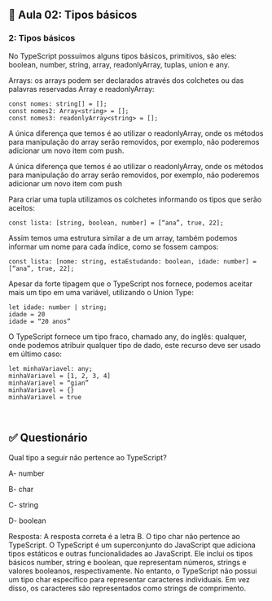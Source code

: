 ## 📝 Aula 02: Tipos básicos
### 2: Tipos básicos
No TypeScript possuímos alguns tipos básicos, primitivos, são eles: boolean, number, string, array, readonlyArray, tuplas, union e any.

Arrays: os arrays podem ser declarados através dos colchetes ou das palavras reservadas Array e readonlyArray:
```
const nomes: string[] = [];
const nomes2: Array<string> = []; 
const nomes3: readonlyArray<string> = [];
```

A única diferença que temos é ao utilizar o readonlyArray, onde os métodos para manipulação do array serão removidos, por exemplo, não poderemos adicionar um novo item com push.

A única diferença que temos é ao utilizar o readonlyArray, onde os métodos para manipulação do array serão removidos, por exemplo, não poderemos adicionar um novo item com push

Para criar uma tupla utilizamos os colchetes informando os tipos que serão aceitos:
```
const lista: [string, boolean, number] = [“ana”, true, 22];
```

Assim temos uma estrutura similar a de um array, também podemos informar um nome para cada índice, como se fossem campos:
```
const lista: [nome: string, estaEstudando: boolean, idade: number] = [“ana”, true, 22];
```

Apesar da forte tipagem que o TypeScript nos fornece, podemos aceitar mais um tipo em uma variável, utilizando o Union Type:
```
let idade: number | string;
idade = 20
idade = “20 anos”
```

O TypeScript fornece um tipo fraco, chamado any, do inglês: qualquer, onde podemos atribuir qualquer tipo de dado, este recurso deve ser usado em último caso:
```
let minhaVariavel: any;
minhaVariavel = [1, 2, 3, 4]
minhaVariavel = “gian”
minhaVariavel = {}
minhaVariavel = true
```

<br>

## ✅ Questionário
Qual tipo a seguir não pertence ao TypeScript?

A- number

B- char

C- string

D- boolean

Resposta: A resposta correta é a letra B. O tipo char não pertence ao TypeScript. O TypeScript é um superconjunto do JavaScript que adiciona tipos estáticos e outras funcionalidades ao JavaScript. Ele inclui os tipos básicos number, string e boolean, que representam números, strings e valores booleanos, respectivamente. No entanto, o TypeScript não possui um tipo char específico para representar caracteres individuais. Em vez disso, os caracteres são representados como strings de comprimento.